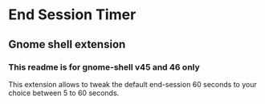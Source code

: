 # End Session Timer

## Gnome shell extension

### This readme is for gnome-shell v45 and 46 only

This extension allows to tweak the default end-session 60 seconds to your choice between 5 to 60 seconds.
